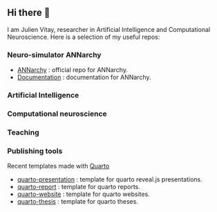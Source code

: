 ## Hi there 👋

I am Julien Vitay, researcher in Artificial Intelligence and Computational Neuroscience. Here is a selection of my useful repos:

### Neuro-simulator ANNarchy

* [ANNarchy](https://github.com/ANNarchy/ANNarchy) : official repo for ANNarchy.
* [Documentation](https://github.com/ANNarchy/ANNarchy.github.io) : documentation for ANNarchy.

### Artificial Intelligence

### Computational neuroscience

### Teaching

### Publishing tools

Recent templates made with [Quarto](quarto.org)

* [quarto-presentation](https://github.com/vitay/quarto-presentation) : template for quarto reveal.js presentations.
* [quarto-report](https://github.com/vitay/quarto-report) : template for quarto reports.
* [quarto-website](https://github.com/vitay/quarto-website) : template for quarto websites.
* [quarto-thesis](https://github.com/vitay/quarto-thesis) : template for quarto theses.
